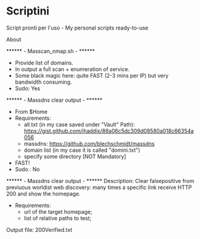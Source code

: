 # Scriptini
Script pronti per l'uso - My personal scripts ready-to-use

About

******  - Masscan_nmap.sh - ******
- Provide list of domains. 
- In output a full scan + enumeration of service. 
- Some black magic here: quite FAST (2-3 mins per IP) but very bandwidth consuming.
- Sudo: Yes

******  - Massdns clear output - ******
- From $Home
- Requirements:
  - all.txt (in my case saved under "Vault" Path): https://gist.github.com/jhaddix/86a06c5dc309d08580a018c66354a056
  - massdns: https://github.com/blechschmidt/massdns
  - domain list (in my case it is called "domini.txt")
  - specify some directory [NOT Mandatory]
- FAST!
- Sudo : No

******  - Massdns clear output - ******
Description:
Clear falsepositive from previuous worldist web discovery: many times a specific link receive HTTP 200 and show the homepage.

- Requirements:
  - url of the target homepage;
  - list of relative paths to test;
  
Output file: 200Verified.txt




